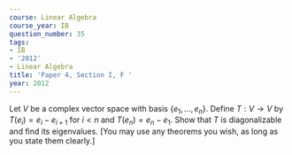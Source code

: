 ```yaml
---
course: Linear Algebra
course_year: IB
question_number: 35
tags:
- IB
- '2012'
- Linear Algebra
title: 'Paper 4, Section I, F '
year: 2012
---
```




Let $V$ be a complex vector space with basis $\left\{e_{1}, \ldots, e_{n}\right\}$. Define $T: V \rightarrow V$ by $T\left(e_{i}\right)=e_{i}-e_{i+1}$ for $i<n$ and $T\left(e_{n}\right)=e_{n}-e_{1}$. Show that $T$ is diagonalizable and find its eigenvalues. [You may use any theorems you wish, as long as you state them clearly.]